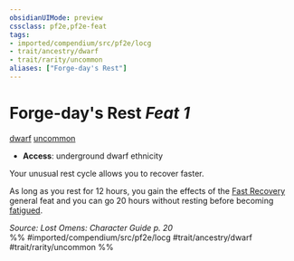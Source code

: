 ```yaml
---
obsidianUIMode: preview
cssclass: pf2e,pf2e-feat
tags:
- imported/compendium/src/pf2e/locg
- trait/ancestry/dwarf
- trait/rarity/uncommon
aliases: ["Forge-day's Rest"]
---
```

# Forge-day's Rest  *Feat 1*  
[dwarf](dwarf.md)  [uncommon](uncommon.md)  

- **Access**: underground dwarf ethnicity

Your unusual rest cycle allows you to recover faster.

As long as you rest for 12 hours, you gain the effects of the [Fast Recovery](fast-recovery.md) general feat and you can go 20 hours without resting before becoming [fatigued](conditions.md#Fatigued).

*Source: Lost Omens: Character Guide p. 20*  
%% #imported/compendium/src/pf2e/locg #trait/ancestry/dwarf #trait/rarity/uncommon %%